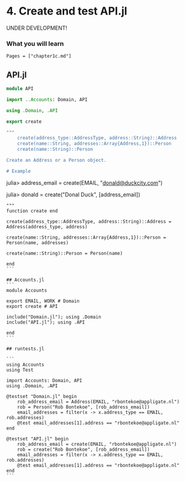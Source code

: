 # 4. Create and test API.jl

UNDER DEVELOPMENT!

### What you will learn

```@contents
Pages = ["chapter1c.md"]
```

## API.jl

```julia
module API

import ..Accounts: Domain, API

using .Domain, .API

export create

"""
    create(address_type::AddressType, address::String)::Address
    create(name::String, addresses::Array{Address,1})::Person
    create(name::String)::Person

Create an Address or a Person object.

# Example
`````
julia> address_email = create(EMAIL, "donald@duckcity.com")

julia> donald = create("Donal Duck", [address_email])
`````
"""
function create end

create(address_type::AddressType, address::String)::Address = Address(address_type, address)

create(name::String, addresses::Array{Address,1})::Person = Person(name, addresses)

create(name::String)::Person = Person(name)

end
```

## Accounts.jl
```
module Accounts

export EMAIL, WORK # Domain
export create # API

include("Domain.jl"); using .Domain
include("API.jl"); using .API

end
```

## runtests.jl

```
using Accounts
using Test

import Accounts: Domain, API
using .Domain, .API

@testset "Domain.jl" begin
    rob_address_email = Address(EMAIL, "rbontekoe@appligate.nl")
    rob = Person("Rob Bontekoe", [rob_address_email])
    email_addresses = filter(x -> x.address_type == EMAIL, rob.addresses)
    @test email_addresses[1].address == "rbontekoe@appligate.nl"
end

@testset "API.jl" begin
    rob_address_email = create(EMAIL, "rbontekoe@appligate.nl")
    rob = create("Rob Bontekoe", [rob_address_email])
    email_addresses = filter(x -> x.address_type == EMAIL, rob.addresses)
    @test email_addresses[1].address == "rbontekoe@appligate.nl"
end
```
